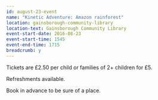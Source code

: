```yaml
---
id: august-23-event
name: "Kinetic Adventure: Amazon rainforest"
location: gainsborough-community-library
location-text: Gainsborough Community Library
event-start-date: 2016-08-23
event-start-time: 1545
event-end-time: 1715
breadcrumb: y
---
```

Tickets are £2.50 per child or families of 2+ children for £5.

Refreshments available.

Book in advance to be sure of a place.
